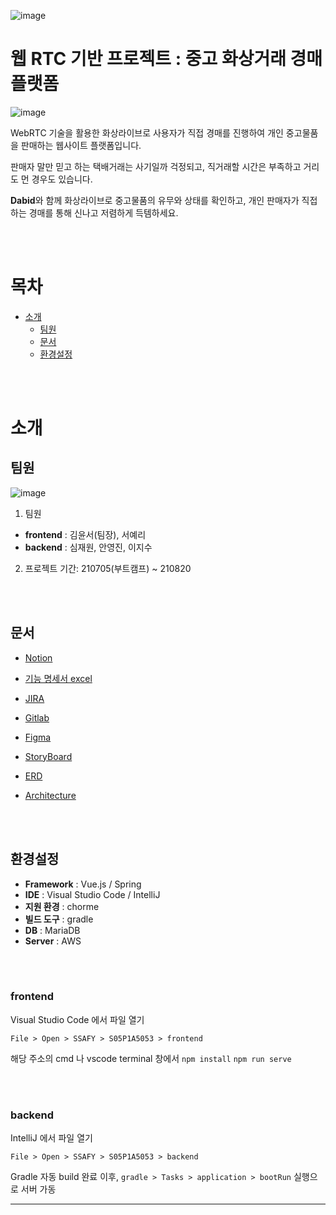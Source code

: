 ![image](/uploads/61e3c17684023d87f6eaab84b96d731a/image.png)

# **웹 RTC 기반 프로젝트 : 중고 화상거래 경매 플랫폼**

![image](/uploads/7193759994a16bcd02fd1ea2aa96cf26/image.png)

WebRTC 기술을 활용한 화상라이브로 사용자가 직접 경매를 진행하여 개인 중고물품을 판매하는 웹사이트 플랫폼입니다. 

판매자 말만 믿고 하는 택배거래는 사기일까 걱정되고, 직거래할 시간은 부족하고 거리도 먼 경우도 있습니다. 

**Dabid**와 함께 화상라이브로 중고물품의 유무와 상태를 확인하고, 개인 판매자가 직접하는 경매를 통해 신나고 저렴하게 득템하세요.

<br>
<br>

# 목차

- [소개](#소개)   
  - [팀원](#팀원)
  - [문서](#문서)
  - [환경설정](#환경설정)

<br>
<br>

# 소개
## 팀원
![image](/uploads/dbc58d70a2d00cbc7473ca6b0bbae0b0/image.png)


1. 팀원
  - **frontend** : 김윤서(팀장), 서예리
  - **backend**  : 심재원, 안영진, 이지수

2. 프로젝트 기간: 210705(부트캠프) ~ 210820    

<br>
<br>

## 문서

 - [Notion](https://www.notion.so/PJT-14bf2a880caa4b2f8cb5f220ce270bf3)

 - [기능 명세서 excel](https://docs.google.com/spreadsheets/d/1pazhJn9QQCp9-F--eiMslCsy95N4F8GIuffqEuyxysQ/edit#gid=1438666494)

 - [JIRA](https://jira.ssafy.com/projects/S05P12A506/issues/S05P12A506-3?filter=allopenissues)

 - [Gitlab](https://lab.ssafy.com/s05-webmobile1-sub2/S05P12A506)

 - [Figma](https://www.figma.com/team_invite/redeem/PxGzuHG5EE5SJrjPOExpwX)

 - [StoryBoard](https://docs.google.com/presentation/d/1eBP6ZpRhm4AEdg9Pu2nexNRW_feO2aKZFI18TOPKFzE/edit#slide=id.p)

 - [ERD](https://www.erdcloud.com/d/wbwiRBoxZA4vkFdkf)

 - [Architecture](https://drive.google.com/file/d/1QH-hY0vVtCKsxEMw_OxLQO5paEOxW7UN/view?usp=sharing)

<br>
<br>

## 환경설정
- __Framework__ : Vue.js / Spring
- __IDE__ : Visual Studio Code / IntelliJ
- __지원 환경__ : chorme
- __빌드 도구__ : gradle
- __DB__ : MariaDB
- __Server__ : AWS

<br>
<br>

### **frontend**


  Visual Studio Code 에서 파일 열기

  `File > Open > SSAFY > S05P1A5053 > frontend`

  해당 주소의 cmd 나 vscode terminal 창에서
  `npm install`
  `npm run serve`

</details>

<br>
<br>

### **backend**

  IntelliJ 에서 파일 열기

  `File > Open > SSAFY > S05P1A5053 > backend`

  Gradle 자동 build 완료 이후, `gradle > Tasks > application > bootRun` 실행으로 서버 가동
</details>
<hr>

